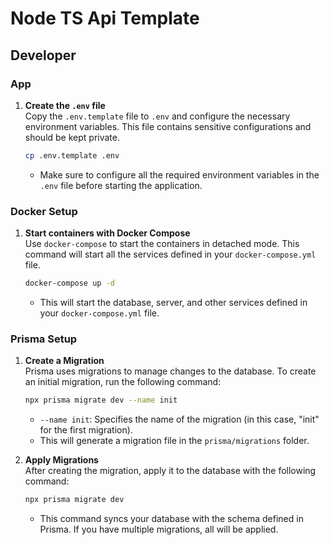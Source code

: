 # Node TS Api Template

## Developer

### App

1. **Create the `.env` file**  
   Copy the `.env.template` file to `.env` and configure the necessary environment variables. This file contains sensitive configurations and should be kept private.
   ```bash
   cp .env.template .env
   ```
   - Make sure to configure all the required environment variables in the `.env` file before starting the application.

### Docker Setup

1. **Start containers with Docker Compose**  
   Use `docker-compose` to start the containers in detached mode. This command will start all the services defined in your `docker-compose.yml` file.
   ```bash
   docker-compose up -d
   ```
   - This will start the database, server, and other services defined in your `docker-compose.yml` file.

### Prisma Setup

1. **Create a Migration**  
   Prisma uses migrations to manage changes to the database. To create an initial migration, run the following command:

   ```bash
   npx prisma migrate dev --name init
   ```

   - `--name init`: Specifies the name of the migration (in this case, "init" for the first migration).
   - This will generate a migration file in the `prisma/migrations` folder.

2. **Apply Migrations**  
   After creating the migration, apply it to the database with the following command:
   ```bash
   npx prisma migrate dev
   ```
   - This command syncs your database with the schema defined in Prisma. If you have multiple migrations, all will be applied.
